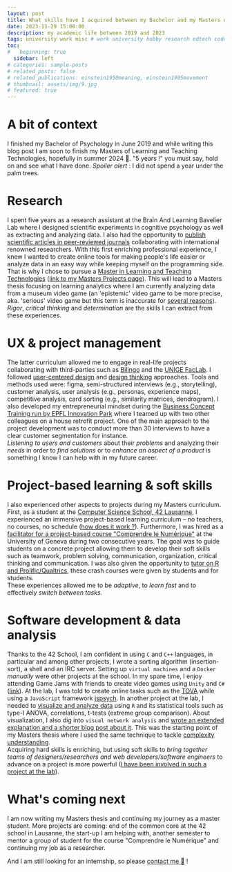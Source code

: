 ```yaml
---
layout: post
title: What skills have I acquired between my Bachelor and my Masters degree?
date: 2023-11-29 15:00:00
description: my academic life between 2019 and 2023
tags: university work misc # work university hobby research edtech code ux ui data psychology videogames misc 
toc:
#   beginning: true
  sidebar: left
# categories: sample-posts
# related_posts: false
# related_publications: einstein1950meaning, einstein1905movement
# thumbnail: assets/img/9.jpg
# featured: true
---
```


# A bit of context

I finished my Bachelor of Psychology in June 2019 and while writing this blog post I am soon to finish my Masters of Learning and Teaching Technologies, hopefully in summer 2024 🤞. "5 years !" you must say, hold on and see what I have done. *Spoiler alert* : I did not spend a year under the palm trees.

# Research

I spent five years as a <a ref="https://www.unige.ch/fapse/brainlearning/">research assistant at the Brain And Learning Bavelier Lab</a> where I designed scientific experiments in cognitive psychology as well as extracting and analyzing data. I also had the opportunity to [publish scientific articles in peer-reviewed journals](https://kennethrioja.github.io/projects/#publications) collaborating with international renowned researchers. With this first enriching professional experience, I knew I wanted to create online tools for making people's life easier or analyze data in an easy way while keeping myself on the programming side. That is why I chose to pursue a [Master in Learning and Teaching Technologies](https://maltt.unige.ch/) ([link to my Masters Projects page](https://edutechwiki.unige.ch/fmediawiki/index.php?title=Utilisateur:Kenneth_Rioja)). This will lead to a Masters thesis focusing on learning analytics where I am currently analyzing data from a museum video game (an 'epistemic' video game to be more precise, aka. 'serious' video game but this term is inaccurate for [several reasons](https://kennethrioja.github.io/)).<br>
*Rigor*, *critical thinking* and *determination* are the skills I can extract from these experiences.

# UX & project management

The latter curriculum allowed me to engage in real-life projects collaborating with third-parties such as [Bilingo](https://kennethrioja.github.io/projects/vg_findher) and the [UNIGE FacLab](https://kennethrioja.github.io/projects/ux_unigefaclab). I followed [user-centered design](https://www.editions-eyrolles.com/Livre/9782212141436/methodes-de-design-ux) and [design thinking](https://dschool.stanford.edu/resources/getting-started-with-design-thinking) approaches. Tools and methods used were: figma, semi-structured interviews (e.g., storytelling), customer analysis, user analysis (e.g., personas, experience maps), competitive analysis, card sorting (e.g., similarity matrices, dendrogram). I also developed my entrepreneurial mindset during the [Business Concept Training run by EPFL Innovation Park](https://www.science2market.ch/) where I teamed up with two other colleagues on a house retrofit project. One of the main approach to the project development was to conduct more than 30 interviews to have a clear customer segmentation for instance.<br>
*Listening to users and customers* about their *problems* and analyzing their *needs* in order to *find solutions* or to *enhance an aspect of a product* is something I know I can help with in my future career.

# Project-based learning & soft skills

I also experienced other aspects to projects during my Masters curriculum. First, as a student at the [Computer Science School, 42 Lausanne](https://www.42lausanne.ch/), I experienced an immersive project-based learning curriculum – no teachers, no courses, no schedule ([how does it work ?](https://kennethrioja.github.io/)). Furthermore, I was hired as a [facilitator for a project-based course "Comprendre le Numérique"](https://www.linkedin.com/feed/update/urn:li:activity:7046450909467336704/) at the University of Geneva during two consecutive years. The goal was to guide students on a concrete project allowing them to develop their soft skills such as teamwork, problem solving, communication, organization, critical thinking and communication. I was also given the opportunity to [tutor on R and Prolific/Qualtrics](https://www.unige.ch/numerique/take-over), these crash courses were given by students and for students.<br>
These experiences allowed me to be *adaptive*, to *learn fast* and to effectively *switch between tasks*.

# Software development & data analysis

Thanks to the 42 School, I am confident in using `C` and `C++` languages, in particular and among other projects, I wrote a sorting algorithm (insertion-sort), a shell and an IRC server. Setting up `virtual machines` and a `Docker` *manually* were other projects at the school. In my spare time, I enjoy attending Game Jams with friends to create video games using `Unity` and `C#` ([link](https://kennethrioja.github.io/projects)). At the lab, I was told to create online tasks such as the [TOVA](https://kennethrioja.github.io/projects/misc_tova) while using a `JavaScript` framework [jspsych](https://www.jspsych.org/7.3/). In another project at the lab, I needed to [visualize and analyze data](https://kennethrioja.github.io/projects/da_ranalyses) using `R` and its statistical tools such as type-I ANOVA, correlations, t-tests (extreme group comparison). About visualization, I also dig into `visual network analysis` and [wrote an extended explanation and a shorter blog post about it](https://kennethrioja.github.io/projects/da_vnaintro). This was the starting point of my Masters thesis where I used the same technique to tackle [complexity understanding](https://kennethrioja.github.io/projects/da_mastersthesis).<br>
Acquiring hard skills is enriching, but using soft skills to *bring together teams of designers/researchers and web developers/software engineers* to advance on a project is more powerful ([I have been involved in such a project at the lab](https://kennethrioja.github.io/)).

# What's coming next

I am now writing my Masters thesis and continuing my journey as a master student. More projects are coming: end of the common core at the 42 school in Lausanne, the start-up I am helping with, another semester to mentor a group of student for the course "Comprendre le Numérique" and continuing my job as a researcher. 

And I am still looking for an internship, so please [contact me 🎉](https://kennethrioja.github.io/) !